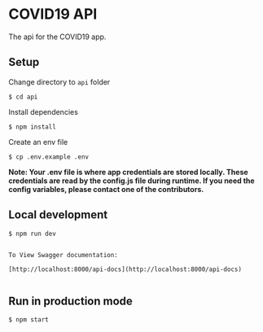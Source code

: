# COVID19 API

The api for the COVID19 app.

## Setup

Change directory to `api` folder

```shell
$ cd api
```

Install dependencies

```shell
$ npm install
```

Create an env file

```shell
$ cp .env.example .env
```

<strong>Note: Your .env file is where app credentials are stored locally. These credentials are read by the config.js file during runtime. If you need the config variables, please contact one of the contributors.</strong>

## Local development

```shell
$ npm run dev


To View Swagger documentation:

[http://localhost:8000/api-docs](http://localhost:8000/api-docs)


```

## Run in production mode

```shell
$ npm start
```
